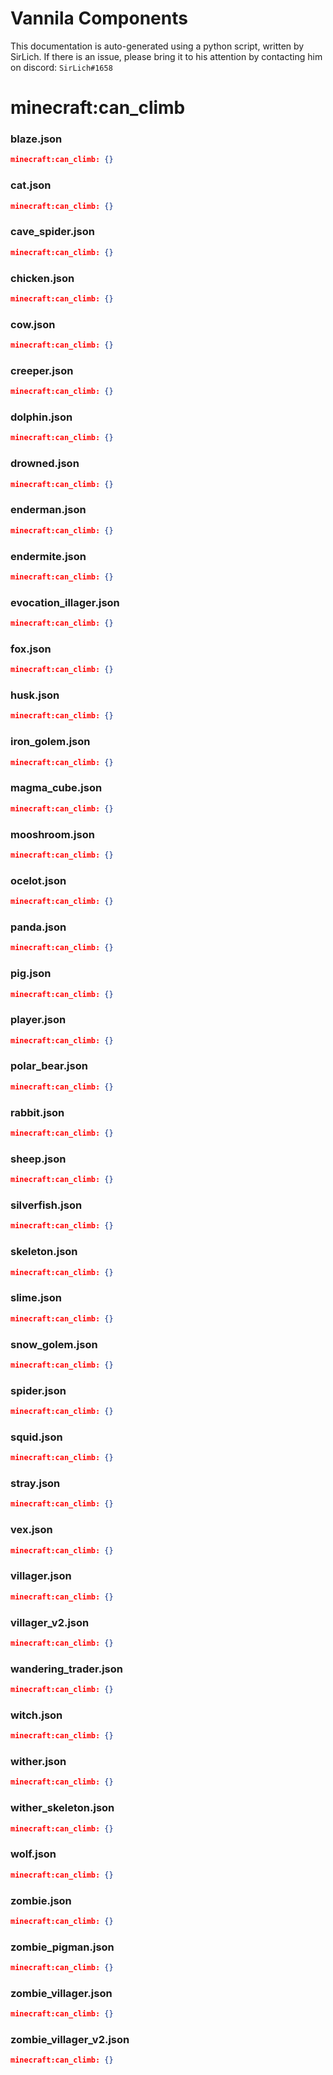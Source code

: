 # Vannila Components
This documentation is auto-generated using a python script, written by SirLich. If there is an issue, please bring it to his attention by contacting him on discord: `SirLich#1658`

# minecraft:can_climb
### blaze.json
```JSON
minecraft:can_climb: {}
```

### cat.json
```JSON
minecraft:can_climb: {}
```

### cave_spider.json
```JSON
minecraft:can_climb: {}
```

### chicken.json
```JSON
minecraft:can_climb: {}
```

### cow.json
```JSON
minecraft:can_climb: {}
```

### creeper.json
```JSON
minecraft:can_climb: {}
```

### dolphin.json
```JSON
minecraft:can_climb: {}
```

### drowned.json
```JSON
minecraft:can_climb: {}
```

### enderman.json
```JSON
minecraft:can_climb: {}
```

### endermite.json
```JSON
minecraft:can_climb: {}
```

### evocation_illager.json
```JSON
minecraft:can_climb: {}
```

### fox.json
```JSON
minecraft:can_climb: {}
```

### husk.json
```JSON
minecraft:can_climb: {}
```

### iron_golem.json
```JSON
minecraft:can_climb: {}
```

### magma_cube.json
```JSON
minecraft:can_climb: {}
```

### mooshroom.json
```JSON
minecraft:can_climb: {}
```

### ocelot.json
```JSON
minecraft:can_climb: {}
```

### panda.json
```JSON
minecraft:can_climb: {}
```

### pig.json
```JSON
minecraft:can_climb: {}
```

### player.json
```JSON
minecraft:can_climb: {}
```

### polar_bear.json
```JSON
minecraft:can_climb: {}
```

### rabbit.json
```JSON
minecraft:can_climb: {}
```

### sheep.json
```JSON
minecraft:can_climb: {}
```

### silverfish.json
```JSON
minecraft:can_climb: {}
```

### skeleton.json
```JSON
minecraft:can_climb: {}
```

### slime.json
```JSON
minecraft:can_climb: {}
```

### snow_golem.json
```JSON
minecraft:can_climb: {}
```

### spider.json
```JSON
minecraft:can_climb: {}
```

### squid.json
```JSON
minecraft:can_climb: {}
```

### stray.json
```JSON
minecraft:can_climb: {}
```

### vex.json
```JSON
minecraft:can_climb: {}
```

### villager.json
```JSON
minecraft:can_climb: {}
```

### villager_v2.json
```JSON
minecraft:can_climb: {}
```

### wandering_trader.json
```JSON
minecraft:can_climb: {}
```

### witch.json
```JSON
minecraft:can_climb: {}
```

### wither.json
```JSON
minecraft:can_climb: {}
```

### wither_skeleton.json
```JSON
minecraft:can_climb: {}
```

### wolf.json
```JSON
minecraft:can_climb: {}
```

### zombie.json
```JSON
minecraft:can_climb: {}
```

### zombie_pigman.json
```JSON
minecraft:can_climb: {}
```

### zombie_villager.json
```JSON
minecraft:can_climb: {}
```

### zombie_villager_v2.json
```JSON
minecraft:can_climb: {}
```

